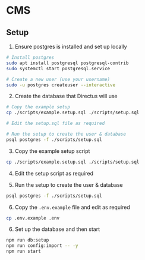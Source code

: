 # CMS

## Setup

1. Ensure postgres is installed and set up locally
```bash
# Install postgres
sudo apt install postgresql postgresql-contrib
sudo systemctl start postgresql.service

# Create a new user (use your username)
sudo -u postgres createuser --interactive
```

2. Create the database that Directus will use
```bash
# Copy the example setup
cp ./scripts/example.setup.sql ./scripts/setup.sql

# Edit the setup.sql file as required

# Run the setup to create the user & database
psql postgres -f ./scripts/setup.sql
```

3. Copy the example setup script
```bash
cp ./scripts/example.setup.sql ./scripts/setup.sql
```

4. Edit the setup script as required

5. Run the setup to create the user & database
```bash
psql postgres -f ./scripts/setup.sql
```

6. Copy the `.env.example` file and edit as required
```bash
cp .env.example .env
```

6. Set up the database and then start
```bash
npm run db:setup
npm run config:import -- -y
npm run start
```
